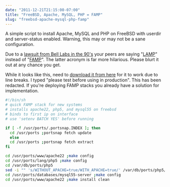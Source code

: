 ```yaml
---
date: "2011-12-21T21:15:00-07:00"
title: "FreeBSD, Apache, MySQL, PHP = FAMP"
slug: "freebsd-apache-mysql-php-famp"
---
```


A simple script to install Apache, MySQL and PHP on FreeBSD with userdir and server-status enabled. Warning, this may or may not be a sane configuration.

Due to a [lawsuit from Bell Labs in the 90's](http://en.wikipedia.org/wiki/USL_v._BSDi) your peers are saying "[LAMP](http://en.wikipedia.org/wiki/LAMP_(software_bundle))" instead of "[FAMP](./famp.sh)". The latter acronym is far more hilarious. Please blurt it out at any chance you get.

While it looks like this, need to [download it from here](./famp.sh) for it to work due to line breaks. I typed "please test before using in production". This has been redacted. If you're deploying FAMP stacks you already have a solution for implementation.

```bash
#!/bin/sh
# quick FAMP stack for new systems
# installs apache22, php5, and mysql55 on freebsd
# binds to first ip on interface
# use 'setenv BATCH YES' before running

if [ -f /usr/ports/.portsnap.INDEX ]; then
  cd /usr/ports ;portsnap fetch update
  else
  cd /usr/ports ;portsnap fetch extract
fi

cd /usr/ports/www/apache22 ;make config
cd /usr/ports/lang/php5 ;make config
cd /var/db/ports/php5
sed -i "" 's/WITHOUT_APACHE=true/WITH_APACHE=true/' /var/db/ports/php5/options
cd /usr/ports/databases/mysql55-server ;make config
cd /usr/ports/www/apache22 ;make install clean
```
